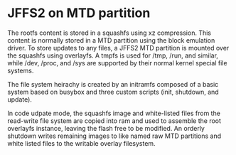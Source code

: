 # JFFS2 on MTD partition

The rootfs content is stored in a squashfs using xz compression. This content is
normally stored in a MTD partition using the block emulation driver. To store
updates to any files, a JFFS2 MTD partition is mounted over the squashfs using
overlayfs. A tmpfs is used for /tmp, /run, and similar, while /dev, /proc, and
/sys are supported by their normal kernel special file systems.

The file system heirachy is created by an initramfs composed of a basic system
based on busybox and three custom scripts (init, shutdown, and update).

In code udpate mode, the squashfs image and white-listed files from the
read-write file system are copied into ram and used to assemble the root
overlayfs instance, leaving the flash free to be modified. An orderly shutdown
writes remaining images to like named raw MTD partitions and white listed files
to the writable overlay filesystem.
